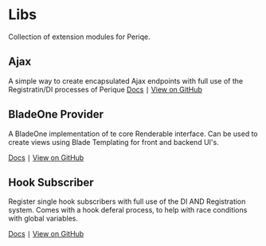 # Libs

Collection of extension modules for Periqe.

## Ajax

A simple way to create encapsulated Ajax endpoints with full use of the Registratin/DI processes of Perique
[Docs](Ajax/index.md) ∣ [View on GitHub](https://github.com/Pink-Crab/Perique-Ajax/)

## BladeOne Provider

A BladeOne implementation of te core Renderable interface. Can be used to create views using Blade Templating for front and backend UI's.

[Docs](BladeOne_Provider/index.md) ∣ [View on GitHub](https://github.com/Pink-Crab/Perique-BladeOne-Provider)

## Hook Subscriber

Register single hook subscribers with full use of the DI AND Registration system. Comes with a hook deferal process, to help with race conditions with global variables.

[Docs](Hook_Subscriber/index.md) ∣ [View on GitHub](https://github.com/Pink-Crab/Perique-Hook-Subscriber)